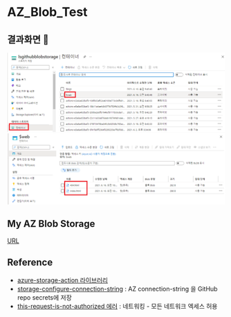 # AZ_Blob_Test

## 결과화면 👏
<img src="https://github.com/LS-ELLO/AZ_Blob_Test/blob/main/img/1.PNG?raw=true">
<img src="https://github.com/LS-ELLO/AZ_Blob_Test/blob/main/img/2.PNG?raw=true">

## My AZ Blob Storage
[URL](https://portal.azure.com/#@lselectricdatalake.onmicrosoft.com/resource/subscriptions/a9c9df73-9781-4336-90a2-a4e933150617/resourceGroups/DX-Git-Repo/providers/Microsoft.Storage/storageAccounts/lsgithubblobstorage/overview)

## Reference
- [azure-storage-action 라이브러리](https://github.com/marketplace/actions/azure-storage-action?version=v1.0)
- [storage-configure-connection-string](https://docs.microsoft.com/en-us/azure/storage/common/storage-configure-connection-string#store-a-connection-string) : AZ connection-string 을 GitHub repo secrets에 저장
- [this-request-is-not-authorized 에러](https://mulcas.com/this-request-is-not-authorized-to-perform-this-operation/) : 네트워킹 - 모든 네트워크 엑세스 허용 
